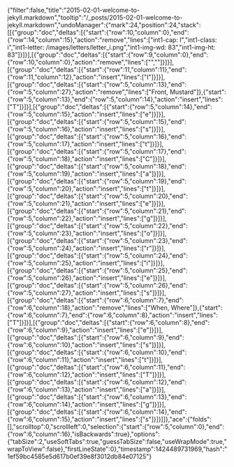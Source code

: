 {"filter":false,"title":"2015-02-01-welcome-to-jekyll.markdown","tooltip":"/_posts/2015-02-01-welcome-to-jekyll.markdown","undoManager":{"mark":24,"position":24,"stack":[[{"group":"doc","deltas":[{"start":{"row":10,"column":0},"end":{"row":14,"column":15},"action":"remove","lines":["int1-cap: I","int1-class: i","int1-letter: /images/letters/letter_i.png","int1-img-wd: 83","int1-img-ht: 83"]}]}],[{"group":"doc","deltas":[{"start":{"row":9,"column":0},"end":{"row":10,"column":0},"action":"remove","lines":["",""]}]}],[{"group":"doc","deltas":[{"start":{"row":11,"column":11},"end":{"row":11,"column":12},"action":"insert","lines":["I"]}]}],[{"group":"doc","deltas":[{"start":{"row":5,"column":13},"end":{"row":5,"column":27},"action":"remove","lines":["Front, Mustard"]},{"start":{"row":5,"column":13},"end":{"row":5,"column":14},"action":"insert","lines":["T"]}]}],[{"group":"doc","deltas":[{"start":{"row":5,"column":14},"end":{"row":5,"column":15},"action":"insert","lines":["e"]}]}],[{"group":"doc","deltas":[{"start":{"row":5,"column":15},"end":{"row":5,"column":16},"action":"insert","lines":["s"]}]}],[{"group":"doc","deltas":[{"start":{"row":5,"column":16},"end":{"row":5,"column":17},"action":"insert","lines":["t"]}]}],[{"group":"doc","deltas":[{"start":{"row":5,"column":17},"end":{"row":5,"column":18},"action":"insert","lines":["C"]}]}],[{"group":"doc","deltas":[{"start":{"row":5,"column":18},"end":{"row":5,"column":19},"action":"insert","lines":["a"]}]}],[{"group":"doc","deltas":[{"start":{"row":5,"column":19},"end":{"row":5,"column":20},"action":"insert","lines":["t"]}]}],[{"group":"doc","deltas":[{"start":{"row":5,"column":20},"end":{"row":5,"column":21},"action":"insert","lines":["e"]}]}],[{"group":"doc","deltas":[{"start":{"row":5,"column":21},"end":{"row":5,"column":22},"action":"insert","lines":["g"]}]}],[{"group":"doc","deltas":[{"start":{"row":5,"column":22},"end":{"row":5,"column":23},"action":"insert","lines":["o"]}]}],[{"group":"doc","deltas":[{"start":{"row":5,"column":23},"end":{"row":5,"column":24},"action":"insert","lines":["r"]}]}],[{"group":"doc","deltas":[{"start":{"row":5,"column":24},"end":{"row":5,"column":25},"action":"insert","lines":["i"]}]}],[{"group":"doc","deltas":[{"start":{"row":5,"column":25},"end":{"row":5,"column":26},"action":"insert","lines":["e"]}]}],[{"group":"doc","deltas":[{"start":{"row":5,"column":26},"end":{"row":5,"column":27},"action":"insert","lines":["s"]}]}],[{"group":"doc","deltas":[{"start":{"row":6,"column":7},"end":{"row":6,"column":18},"action":"remove","lines":["When, Where"]},{"start":{"row":6,"column":7},"end":{"row":6,"column":8},"action":"insert","lines":["T"]}]}],[{"group":"doc","deltas":[{"start":{"row":6,"column":8},"end":{"row":6,"column":9},"action":"insert","lines":["e"]}]}],[{"group":"doc","deltas":[{"start":{"row":6,"column":9},"end":{"row":6,"column":10},"action":"insert","lines":["s"]}]}],[{"group":"doc","deltas":[{"start":{"row":6,"column":10},"end":{"row":6,"column":11},"action":"insert","lines":["t"]}]}],[{"group":"doc","deltas":[{"start":{"row":6,"column":11},"end":{"row":6,"column":12},"action":"insert","lines":["T"]}]}],[{"group":"doc","deltas":[{"start":{"row":6,"column":12},"end":{"row":6,"column":13},"action":"insert","lines":["a"]}]}],[{"group":"doc","deltas":[{"start":{"row":6,"column":13},"end":{"row":6,"column":14},"action":"insert","lines":["g"]}]}],[{"group":"doc","deltas":[{"start":{"row":6,"column":14},"end":{"row":6,"column":15},"action":"insert","lines":["s"]}]}]]},"ace":{"folds":[],"scrolltop":0,"scrollleft":0,"selection":{"start":{"row":5,"column":0},"end":{"row":6,"column":16},"isBackwards":true},"options":{"tabSize":2,"useSoftTabs":true,"guessTabSize":false,"useWrapMode":true,"wrapToView":false},"firstLineState":0},"timestamp":1424489731969,"hash":"1ef59bc4585e5d617b0ef39e8f3012db84e07125"}